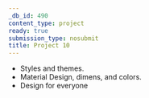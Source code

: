 ```yaml
---
_db_id: 490
content_type: project
ready: true
submission_type: nosubmit
title: Project 10
---
```


- Styles and themes.
- Material Design, dimens, and colors.
- Design for everyone